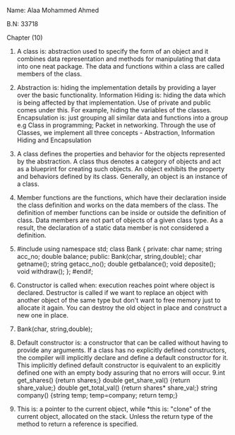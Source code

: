 Name: Alaa Mohammed Ahmed


B.N: 33718

Chapter (10)

1.	A class is: abstraction used to specify the form of an object and it combines data representation and methods for manipulating that data into one neat package. The data and functions within a class are called members of the class.
2.	Abstraction is: hiding the implementation details by providing a layer over the basic functionality.
Information Hiding is: hiding the data which is being affected by that implementation. Use of private and public comes under this. For example, hiding the variables of the classes.
Encapsulation is: just grouping all similar data and functions into a group e.g Class in programming; Packet in networking. Through the use of Classes, we implement all three concepts - Abstraction, Information Hiding and Encapsulation
3.	A class defines the properties and behavior for the objects represented by the abstraction. A class thus denotes a category of objects and act as a blueprint for creating such objects. An object exhibits the property and behaviors defined by its class. Generally, an object is an instance of a class.
4.	Member functions are the functions, which have their declaration inside the class definition and works on the data members of the class. The definition of member functions can be inside or outside the definition of class. Data members are not part of objects of a given class type. As a result, the declaration of a static data member is not considered a definition.
5.	#include <string>
using namespace std;
class Bank
{
private:
char name;
string acc_no;
double balance;
public:
Bank(char, string,double);
char getname();
string getacc_no();
double getbalance();
void deposite();
void withdraw();
};
#endif;


6.	Constructor is called when: execution reaches point where object is declared.
Destructor is called if we want to replace an object with another object of the same type but don't want to free memory just to allocate it again. You can destroy the old object in place and construct a new one in place.
7.	Bank(char, string,double);
8.	Default constructor is: a constructor that can be called without having to provide any arguments. If a class has no explicitly defined constructors, the compiler will implicitly declare and define a default constructor for it. This implicitly defined default constructor is equivalent to an explicitly defined one with an empty body assuring that no errors will occur.
9.int get_shares()
{return shares;}
double get_share_val()
{return share_value;}
double get_total_val()
{return shares* share_val;}
string company()
{string temp;
temp=company;
return temp;}
10.	This is: a pointer to the current object, while *this is: "clone" of the current object, allocated on the stack. Unless the return type of the method to return a reference is specified.

